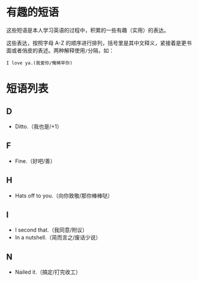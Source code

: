 # 有趣的短语

这些短语是本人学习英语的过程中，积累的一些有趣（实用）的表达。

这些表达，按照字母 A-Z 的顺序进行排列，括号里是其中文释义，紧接着是更书面或者俏皮的表述。两种解释使用`/`分隔，如：

`I love ya.(我爱你/俺稀罕你)`

# 短语列表

## D

- Ditto.（我也是/+1）

## F

- Fine.（好吧/善）

## H

- Hats off to you.（向你致敬/那你棒棒哒）

## I

- I second that.（我同意/附议）
- In a nutshell.（简而言之/废话少说）

## N

- Nailed it.（搞定/打完收工）
